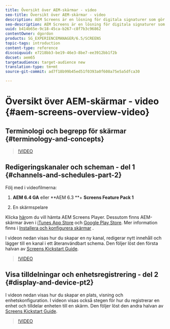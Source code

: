 ```yaml
---
title: Översikt över AEM-skärmar - video
seo-title: Översikt över AEM-skärmar - video
description: AEM Screens är en lösning för digitala signaturer som gör det möjligt för marknadsförare att publicera dynamiska och interaktiva digitala upplevelser på olika typer av skärmar. I följande videofilmer visas de olika områdena i ett AEM Screens-projekt samt hur du skapar kanalinnehåll och publicerar till en Screens Player.
seo-description: AEM Screens är en lösning för digitala signaturer som gör det möjligt för marknadsförare att publicera dynamiska och interaktiva digitala upplevelser på olika typer av skärmar. I följande videofilmer visas de olika områdena i ett AEM Screens-projekt samt hur du skapar kanalinnehåll och publicerar till en skärmspelare.
uuid: b414b65e-9c18-45ca-b267-c8f7b3c96862
contentOwner: dgordon
products: SG_EXPERIENCEMANAGER/6.5/SCREENS
topic-tags: introduction
content-type: reference
discoiquuid: e7218bb3-be19-46e3-8be7-ee3912bb1f2b
docset: aem65
targetaudience: target-audience new
translation-type: tm+mt
source-git-commit: ad7f18b99b45ed51f0393a0f608a75e5a5dfca30

---
```



# Översikt över AEM-skärmar - video {#aem-screens-overview-video}

## Terminologi och begrepp för skärmar {#terminology-and-concepts}

>[!VIDEO](https://video.tv.adobe.com/v/21353?quality=9)


## Redigeringskanaler och scheman - del 1 {#channels-and-schedules-part-2}

Följ med i videofilmerna:

1. **AEM 6.4 GA** eller **AEM 6.3 **+ **Screens Feature Pack 1**

1. En skärmspelare

Klicka [här](https://download.macromedia.com/screens/)om du vill hämta AEM Screens Player. Dessutom finns AEM-skärmar även i [iTunes App Store](https://itunes.apple.com/us/app/aem-screens/id1169641856?mt=8) och [Google Play Store](https://play.google.com/store/apps/details?id=com.adobe.aem.screens.player&hl=en). Mer information finns i [Installera och konfigurera skärmar](https://helpx.adobe.com/experience-manager/6-4/help/sites-deploying/configuring-screens-introduction.html) .

I videon nedan visas hur du skapar en ny kanal, redigerar nytt innehåll och lägger till en kanal i ett återanvändbart schema. Den följer löst den första halvan av [Screens Kickstart Guide](kickstart-for-aem-screens.md).

>[!VIDEO](https://video.tv.adobe.com/v/21387?quality=9)

## Visa tilldelningar och enhetsregistrering - del 2 {#display-and-device-pt2}

I videon nedan visas hur du skapar en plats, visning och enhetskonfiguration. I videon visas också stegen för hur du registrerar en enhet och tilldelar enheten till en skärm. Den följer löst den andra halvan av [Screens Kickstart Guide](kickstart-for-aem-screens.md).

>[!VIDEO](https://video.tv.adobe.com/v/21411?quality=9)

